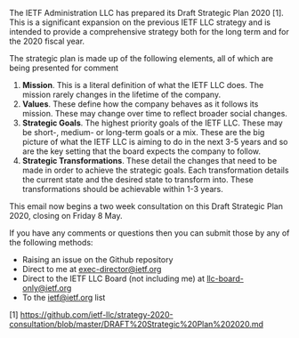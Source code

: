 The IETF Administration LLC has prepared its Draft Strategic Plan 2020 [1].  This is a significant expansion on the previous IETF LLC strategy and is intended to provide a comprehensive strategy both for the long term and for the 2020 fiscal year.

The strategic plan is made up of the following elements, all of which are being presented for comment

1. **Mission**.  This is a literal definition of what the IETF LLC does.  The mission rarely changes in the lifetime of the company.
2. **Values**.  These define how the company behaves as it follows its mission. These may change over time to reflect broader social changes.
3. **Strategic Goals**.  The highest priority goals of the IETF LLC.  These may be short-, medium- or long-term goals or a mix.  These are the big picture of what the IETF LLC is aiming to do in the next 3-5 years and so are the key setting that the board expects the company to follow.
4. **Strategic Transformations**.  These detail the changes that need to be made in order to achieve the strategic goals.   Each transformation details the current state and the desired state to transform into. These transformations should be achievable within 1-3 years.

This email now begins a two week consultation on this Draft Strategic Plan 2020, closing on Friday 8 May.

If you have any comments or questions then you can submit those by any of the following methods:

* Raising an issue on the Github repository
* Direct to me at exec-director@ietf.org
* Direct to the IETF LLC Board (not including me) at llc-board-only@ietf.org 
* To the ietf@ietf.org list

[1] https://github.com/ietf-llc/strategy-2020-consultation/blob/master/DRAFT%20Strategic%20Plan%202020.md